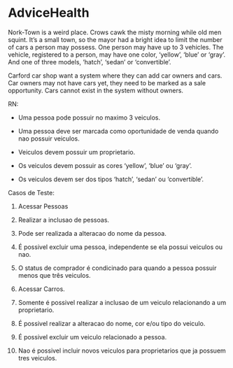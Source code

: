 # AdviceHealth

Nork-Town is a weird place. Crows cawk the misty morning while old men squint. 
It’s a small town, so the mayor had a bright idea to limit the number of cars a person may possess. 
One person may have up to 3 vehicles. 
The vehicle, registered to a person, may have one color, ‘yellow’, ‘blue’ or ‘gray’. 
And one of three models, ‘hatch’, ‘sedan’ or ‘convertible’.

Carford car shop want a system where they can add car owners and cars. 
Car owners may not have cars yet, they need to be marked as a sale opportunity. 
Cars cannot exist in the system without owners.



RN: 
  - Uma pessoa pode possuir no maximo 3 veiculos.
  - Uma pessoa deve ser marcada como oportunidade de venda quando nao possuir veiculos.
  
  - Veiculos devem possuir um proprietario.
  - Os veiculos devem possuir as cores ‘yellow’, ‘blue’ ou ‘gray’.
  - Os veiculos devem ser dos tipos ‘hatch’, ‘sedan’ ou ‘convertible’.
  


Casos de Teste:

1. Acessar Pessoas
  1. Realizar a inclusao de pessoas.
  2. Pode ser realizada a alteracao do nome da pessoa.
  3. É possivel excluir uma pessoa, independente se ela possui veiculos ou nao.
  4. O status de comprador é condicinado para quando a pessoa possuir menos que três veiculos.
  
2. Acessar Carros.
  1. Somente é possivel realizar a inclusao de um veiculo relacionando a um proprietario.
  2. É possivel realizar a alteracao do nome, cor e/ou tipo do veiculo.
  3. É possivel excluir um veiculo relacionado a pessoa.
  4. Nao é possivel incluir novos veiculos para proprietarios que ja possuem tres veiculos. 
  
